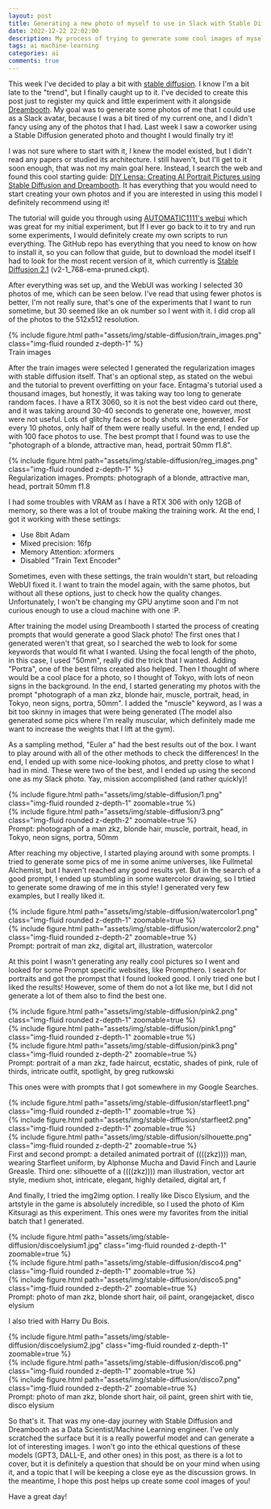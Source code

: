 ```yaml
---
layout: post
title: Generating a new photo of myself to use in Slack with Stable Diffusion and Dreambooth
date: 2022-12-22 22:02:00
description: My process of trying to generate some cool images of myself with Stable Diffusion and Dreambooth to replace my old one in Slack
tags: ai machine-learning
categories: ai
comments: true
---
```

This week I've decided to play a bit with [stable diffusion](https://huggingface.co/spaces/stabilityai/stable-diffusion). I know I'm a bit late to the "trend", but I finally caught up to it. I've decided to create this post just to register my quick and little experiment with it alongside [Dreambooth](https://dreambooth.github.io/). My goal was to generate some photos of me that I could use as a Slack avatar, because I was a bit tired of my current one, and I didn't fancy using any of the photos that I had. Last week I saw a coworker using a Stable Diffusion generated photo and thought I would finally try it!

I was not sure where to start with it, I knew the model existed, but I didn't read any papers or studied its architecture. I still haven't, but I'll get to it soon enough, that was not my main goal here. Instead, I search the web and found this cool starting guide: [DIY Lensa: Creating AI Portrait Pictures using Stable Diffusion and Dreambooth](https://www.youtube.com/watch?v=XBn3K1L_TAI). It has everything that you would need to start creating your own photos and if you are interested in using this model I definitely recommend using it!

The tutorial will guide you through using [AUTOMATIC1111's webui](https://github.com/AUTOMATIC1111/stable-diffusion-webui) which was great for my initial experiment, but If I ever go back to it to try and run some experiments, I would definitely create my own scripts to run everything. The GitHub repo has everything that you need to know on how to install it, so you can follow that guide, but to download the model itself I had to look for the most recent version of it, which currently is [Stable Diffusion 2.1](https://huggingface.co/stabilityai/stable-diffusion-2-1/tree/main) (v2-1_768-ema-pruned.ckpt).

After everything was set up, and the WebUI was working I selected 30 photos of me, which can be seen below. I've read that using fewer photos is better, I'm not really sure, that's one of the experiments that I want to run sometime, but 30 seemed like an ok number so I went with it. I did crop all of the photos to the 512x512 resolution.

<div>
    <div class="row mt-3">
        <div class="col-sm mt-3 mt-md-0">
            {% include figure.html path="assets/img/stable-diffusion/train_images.png" class="img-fluid rounded z-depth-1" %}
        </div>
    </div>
    <div class="caption">
        Train images
    </div>
</div>

After the train images were selected I generated the regularization images with stable diffusion itself. That's an optional step, as stated on the webui and the tutorial to prevent overfitting on your face. 
Entagma's tutorial used a thousand images, but honestly, it was taking way too long to generate random faces. I have a RTX 3060, so it is not the best video card out there, and it was taking around 30-40 seconds to generate one, however, most were not useful. Lots of glitchy faces or body shots were generated. For every 10 photos, only half of them were really useful. In the end, I ended up with 100 face photos to use. The best prompt that I found was to use the "photograph of a blonde, attractive man, head, portrait 50mm f1.8".

<div>
    <div class="row mt-3">
        <div class="col-sm mt-3 mt-md-0">
            {% include figure.html path="assets/img/stable-diffusion/reg_images.png" class="img-fluid rounded z-depth-1" %}
        </div>
    </div>
    <div class="caption">
        Regularization images. Prompts: photograph of a blonde, attractive man, head, portrait 50mm f1.8
    </div>
</div>

I had some troubles with VRAM as I have a RTX 306 with only 12GB of memory, so there was a lot of troube making the training work. At the end, I got it working with these settings:

* Use 8bit Adam
* Mixed precision: 16fp
* Memory Attention: xformers
* Disabled "Train Text Encoder"

Sometimes, even with these settings, the train wouldn't start, but reloading WebUI fixed it. I want to train the model again, with the same photos, but without all these options, just to check how the quality changes. Unfortunately, I won't be changing my GPU anytime soon and I'm not curious enough to use a cloud machine with one :P. 

After training the model using Dreambooth I started the process of creating prompts that would generate a good Slack photo! The first ones that I generated weren't that great, so I searched the web to look for some keywords that would fit what I wanted. Using the focal length of the photo, in this case, I used "50mm", really did the trick that I wanted. Adding "Portra", one of the best films created also helped. Then I thought of where would be a cool place for a photo, so I thought of Tokyo, with lots of neon signs in the background. In the end, I started generating my photos with the prompt "photograph of a man zkz, blonde hair, muscle, portrait, head, in Tokyo, neon signs, portra, 50mm". I added the "muscle" keyword, as I was a bit too skinny in images that were being generated (The model also generated some pics where I'm really muscular, which definitely made me want to increase the weights that I lift at the gym).

As a sampling method, "Euler a" had the best results out of the box. I want to play around with all of the other methods to check the differences! In the end, I ended up with some nice-looking photos, and pretty close to what I had in mind. These were two of the best, and I ended up using the second one as my Slack photo. Yay, mission accomplished (and rather quickly)!

<div>
    <div class="row mt-3">
        <div class="col-sm mt-3 mt-md-0">
            {% include figure.html path="assets/img/stable-diffusion/1.png" class="img-fluid rounded z-depth-1" zoomable=true %}
        </div>
        <div class="col-sm mt-3 mt-md-0">
            {% include figure.html path="assets/img/stable-diffusion/3.png" class="img-fluid rounded z-depth-2" zoomable=true %}
        </div>
    </div>
    <div class="caption">
        Prompt: photograph of a man zkz, blonde hair, muscle, portrait, head, in Tokyo, neon signs, portra, 50mm
    </div>
</div>

After reaching my objective, I started playing around with some prompts. I tried to generate some pics of me in some anime universes, like Fullmetal Alchemist, but I haven't reached any good results yet. But in the search of a good prompt, I ended up stumbling in some watercolor drawing, so I trtied to generate some drawing of me in this style! I generated very few examples, but I really liked it.

<div>
    <div class="row mt-3">
        <div class="col-sm mt-3 mt-md-0">
            {% include figure.html path="assets/img/stable-diffusion/watercolor1.png" class="img-fluid rounded z-depth-1" zoomable=true %}
        </div>
        <div class="col-sm mt-3 mt-md-0">
            {% include figure.html path="assets/img/stable-diffusion/watercolor2.png" class="img-fluid rounded z-depth-2" zoomable=true %}
        </div>
    </div>
    <div class="caption">
        Prompt: portrait of man zkz, digital art, illustration, watercolor
    </div>
</div>

At this point I wasn't generating any really cool pictures so I went and looked for some Prompt specific websites, like Prompthero. I search for portraits and got the prompst that I found looked good. I only tried one but I liked the results! However, some of them do not a lot like me, but I did not generate a lot of them also to find the best one.

<div>
    <div class="row mt-3">
        <div class="col-sm mt-3 mt-md-0">
            {% include figure.html path="assets/img/stable-diffusion/pink2.png" class="img-fluid rounded z-depth-1" zoomable=true %}
        </div>
        <div class="col-sm mt-3 mt-md-0">
            {% include figure.html path="assets/img/stable-diffusion/pink1.png" class="img-fluid rounded z-depth-1" zoomable=true %}
        </div>
        <div class="col-sm mt-3 mt-md-0">
            {% include figure.html path="assets/img/stable-diffusion/pink3.png" class="img-fluid rounded z-depth-2" zoomable=true %}
        </div>
    </div>
    <div class="caption">
        Prompt: portrait of a man zkz, fade haircut, ecstatic, shades of pink,  rule of thirds, intricate outfit, spotlight, by greg rutkowski
    </div>
</div>

This ones were with prompts that I got somewhere in my Google Searches.

<div>
    <div class="row mt-3">
        <div class="col-sm mt-3 mt-md-0">
            {% include figure.html path="assets/img/stable-diffusion/starfleet1.png" class="img-fluid rounded z-depth-1" zoomable=true %}
        </div>
        <div class="col-sm mt-3 mt-md-0">
            {% include figure.html path="assets/img/stable-diffusion/starfleet2.png" class="img-fluid rounded z-depth-1" zoomable=true %}
        </div>
        <div class="col-sm mt-3 mt-md-0">
            {% include figure.html path="assets/img/stable-diffusion/silhouette.png" class="img-fluid rounded z-depth-2" zoomable=true %}
        </div>
    </div>
    <div class="caption">
        First and second prompt: a detailed animated portrait of ((((zkz)))) man, wearing Starfleet uniform, by Alphonse Mucha and David Finch and Laurie Greasle. Third one: silhouette of a ((((zkz)))) man illustration, vector art style, medium shot, intricate, elegant, highly detailed, digital art, f
    </div>
</div>

And finally, I tried the img2img option. I really like Disco Elysium, and the artstyle in the game is absolutely incredible, so I used the photo of Kim Kitsuragi as this experiment. This ones were my favorites from the initial batch that I generated.

<div>
    <div class="row mt-3">
        <div class="col-sm mt-3 mt-md-0">
            {% include figure.html path="assets/img/stable-diffusion/discoelysium1.jpg" class="img-fluid rounded z-depth-1" zoomable=true %}
        </div>
        <div class="col-sm mt-3 mt-md-0">
            {% include figure.html path="assets/img/stable-diffusion/disco4.png" class="img-fluid rounded z-depth-1" zoomable=true %}
        </div>
        <div class="col-sm mt-3 mt-md-0">
            {% include figure.html path="assets/img/stable-diffusion/disco5.png" class="img-fluid rounded z-depth-2" zoomable=true %}
        </div>
    </div>
    <div class="caption">
        Prompt: photo of man zkz, blonde short hair, oil paint, orangejacket, disco elysium
    </div>
</div>

I also tried with Harry Du Bois.

<div>
    <div class="row mt-3">
        <div class="col-sm mt-3 mt-md-0">
            {% include figure.html path="assets/img/stable-diffusion/discoelysium2.jpg" class="img-fluid rounded z-depth-1" zoomable=true %}
        </div>
        <div class="col-sm mt-3 mt-md-0">
            {% include figure.html path="assets/img/stable-diffusion/disco6.png" class="img-fluid rounded z-depth-1" zoomable=true %}
        </div>
        <div class="col-sm mt-3 mt-md-0">
            {% include figure.html path="assets/img/stable-diffusion/disco7.png" class="img-fluid rounded z-depth-2" zoomable=true %}
        </div>
    </div>
    <div class="caption">
        Prompt: photo of man zkz, blonde short hair, oil paint, green shirt with tie, disco elysium
    </div>
</div>


So that's it. That was my one-day journey with Stable Diffusion and Dreambooth as a Data Scientist/Machine Learning engineer. I've only scratched the surface but it is a really powerful model and can generate a lot of interesting images. I won't go into the ethical questions of these models (GPT3, DALL-E, and other ones) in this post, as there is a lot to cover, but it is definitely a question that should be on your mind when using it, and a topic that I will be keeping a close eye as the discussion grows. In the meantime, I hope this post helps up create some cool images of you!

Have a great day!
